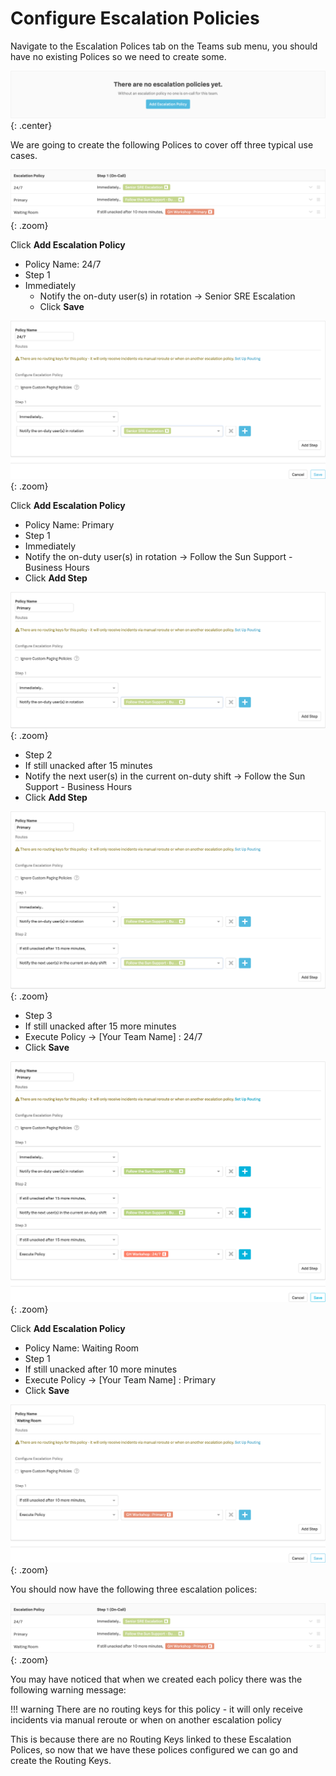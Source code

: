 # Configure Escalation Policies

Navigate to the Escalation Polices tab on the Teams sub menu, you should have no existing Polices so we need to create some.

![No Escalation Policies](../../images/victorops/no-escalation.png){: .center}

We are going to create the following Polices to cover off three typical use cases.

![Escalation Policies](../../images/victorops/escalation-policies.png){: .zoom}

Click **Add Escalation Policy**

* Policy Name: 24/7
* Step 1
* Immediately
  * Notify the on-duty user(s) in rotation → Senior SRE Escalation
  * Click **Save**

![24/7 Escalation Policy ](../../images/victorops/24-7-escalation-policy.png){: .zoom}

Click **Add Escalation Policy**

* Policy Name: Primary
* Step 1
* Immediately
* Notify the on-duty user(s) in rotation → Follow the Sun Support - Business Hours
* Click **Add Step**

![Pri Escalation Policy Step 1](../../images/victorops/pri-escalation-policy-step-1.png){: .zoom}

* Step 2
* If still unacked after 15 minutes
* Notify the next user(s) in the current on-duty shift → Follow the Sun Support - Business Hours
* Click **Add Step**

![Pri Escalation Policy Step 2](../../images/victorops/pri-escalation-policy-step-2.png){: .zoom}

* Step 3
* If still unacked after 15 more minutes
* Execute Policy → [Your Team Name] : 24/7
* Click **Save**

![Pri Escalation Policy Step 3](../../images/victorops/pri-escalation-policy-step-3.png){: .zoom}

Click **Add Escalation Policy**

* Policy Name: Waiting Room
* Step 1
* If still unacked after 10 more minutes
* Execute Policy → [Your Team Name] : Primary
* Click **Save**

![WR Escalation Policy](../../images/victorops/wr-escalation-policy.png){: .zoom}

You should now have the following three escalation polices:

![Escalation Policies](../../images/victorops/escalation-policies.png){: .zoom}

You may have noticed that when we created each policy there was the following warning message:

!!! warning
    There are no routing keys for this policy - it will only receive incidents via manual reroute or when on another escalation policy

This is because there are no Routing Keys linked to these Escalation Polices, so now that we have these polices configured we can go and create the Routing Keys.
